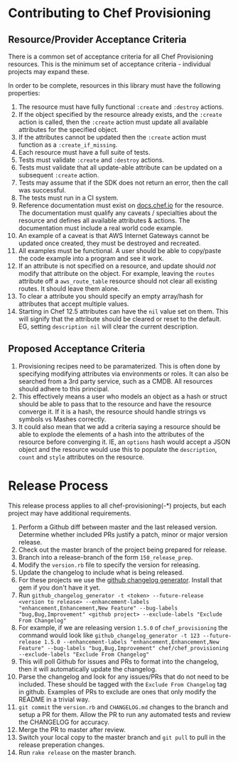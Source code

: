# Contributing to Chef Provisioning

## Resource/Provider Acceptance Criteria

There is a common set of acceptance criteria for all Chef Provisioning resources.
This is the minimum set of acceptance criteria - individual projects may expand
these.

In order to be complete, resources in this library must have the following properties:

1. The resource must have fully functional `:create` and `:destroy` actions.
  1. If the object specified by the resource already exists, and the `:create` action is called, then the `:create` action must update all available attributes for the specified object.
  2. If the attributes cannot be updated then the `:create` action must function as a `:create_if_missing`.
2. Each resource must have a full suite of tests.
  1. Tests must validate `:create` and `:destroy` actions.
  2. Tests must validate that all update-able attribute can be updated on a subsequent `:create` action.
  3. Tests may assume that if the SDK does not return an error, then the call was successful.
3. The tests must run in a CI system.
4. Reference documentation must exist on [docs.chef.io](http://docs.chef.io/provisioning.html) for the resource. The documentation must qualify any caveats / specialties about the resource and defines all available attributes & actions. The documentation must include a real world code example.
  1. An example of a caveat is that AWS Internet Gateways cannot be updated once created, they must be destroyed and recreated.
  2. All examples must be functional.  A user should be able to copy/paste the code example into a program and see it work.
5.  If an attribute is not specified on a resource, and update should _not_ modify that attribute on the object.  For example, leaving the `routes` attribute off a `aws_route_table` resource should not clear all existing routes.  It should leave them alone.
  1.  To clear a attribute you should specify an empty array/hash for attributes that accept multiple values.
  2.  Starting in Chef 12.5 attributes can have the `nil` value set on them.  This will signify that the attribute should be cleared or reset to the default.  EG, setting `description nil` will clear the current description.

## Proposed Acceptance Criteria

1.  Provisioning recipes need to be paramaterized.  This is often done by specifying modifying attributes via environments or roles.  It can also be searched from a 3rd party service, such as a CMDB.  All resources should adhere to this principal.
  1.  This effectively means a user who models an object as a hash or struct should be able to pass that to the resource and have the resource converge it.  If it is a hash, the resource should handle strings vs symbols vs Mashes correctly.
  2.  It could also mean that we add a criteria saying a resource should be able to explode the elements of a hash into the attributes of the resource before converging it.  IE, an `options` hash would accept a JSON object and the resource would use this to populate the `description`, `count` and `style` attributes on the resource.
  
# Release Process

This release process applies to all chef-provisioning(-*) projects, but each project may have additional requirements.

1. Perform a Github diff between master and the last released version.  Determine whether included PRs justify a patch, minor or major version release.
2. Check out the master branch of the project being prepared for release.
3. Branch into a release-branch of the form `150_release_prep`.
4. Modify the `version.rb` file to specify the version for releasing.
5. Update the changelog to include what is being released.
  1. For these projects we use the [github changelog generator](https://github.com/skywinder/github-changelog-generator).  Install that gem if you don't have it yet.
  2. Run `github_changelog_generator -t <token> --future-release <version to release> --enhancement-labels "enhancement,Enhancement,New Feature" --bug-labels "bug,Bug,Improvement" <github project> --exclude-labels "Exclude From Changelog"`
  3. For example, if we are releasing version `1.5.0` of `chef_provisioning` the command would look like `github_changelog_generator -t 123 --future-release 1.5.0 --enhancement-labels "enhancement,Enhancement,New Feature" --bug-labels "bug,Bug,Improvement" chef/chef_provisioning --exclude-labels "Exclude From Changelog"`
  4. This will poll Github for issues and PRs to format into the changelog, then it will automatically update the changelog.
6. Parse the changelog and look for any issues/PRs that do not need to be included.  These should be tagged with the `Exclude From Changelog` tag in github.  Examples of PRs to exclude are ones that only modify the README in a trivial way.
7. `git commit` the `version.rb` and `CHANGELOG.md` changes to the branch and setup a PR for them.  Allow the PR to run any automated tests and review the CHANGELOG for accuracy.
8. Merge the PR to master after review.
9. Switch your local copy to the master branch and `git pull` to pull in the release preperation changes.
9. Run `rake release` on the master branch.
